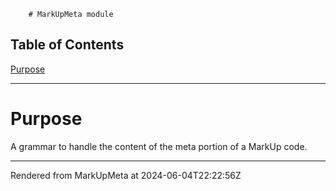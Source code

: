         # MarkUpMeta module
>
## Table of Contents
[Purpose](#purpose)  

----
# Purpose
A grammar to handle the content of the meta portion of a MarkUp code.







----
Rendered from MarkUpMeta at 2024-06-04T22:22:56Z